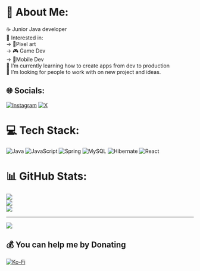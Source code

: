 # 💫 About Me:
☕️ Junior Java developer<br>🔭 Interested in:<br>-> 🎨Pixel art<br>-> 🎮 Game Dev<br>-> 📱Mobile Dev<br>🌱 I’m currently learning how to create apps from dev to production<br>🤝 I’m looking for people to work with on new project and ideas.<br>


## 🌐 Socials:
[![Instagram](https://img.shields.io/badge/Instagram-%23E4405F.svg?logo=Instagram&logoColor=white)](https://instagram.com/aixel.dev) [![X](https://img.shields.io/badge/X-black.svg?logo=X&logoColor=white)](https://x.com/@AixelDev) 

# 💻 Tech Stack:
![Java](https://img.shields.io/badge/java-%23ED8B00.svg?style=for-the-badge&logo=openjdk&logoColor=white) ![JavaScript](https://img.shields.io/badge/javascript-%23323330.svg?style=for-the-badge&logo=javascript&logoColor=%23F7DF1E) ![Spring](https://img.shields.io/badge/spring-%236DB33F.svg?style=for-the-badge&logo=spring&logoColor=white) ![MySQL](https://img.shields.io/badge/mysql-4479A1.svg?style=for-the-badge&logo=mysql&logoColor=white) ![Hibernate](https://img.shields.io/badge/Hibernate-59666C?style=for-the-badge&logo=Hibernate&logoColor=white) ![React](https://img.shields.io/badge/react-%2320232a.svg?style=for-the-badge&logo=react&logoColor=%2361DAFB)
# 📊 GitHub Stats:
![](https://github-readme-stats.vercel.app/api?username=Aixel402&theme=prussian&hide_border=true&include_all_commits=false&count_private=false)<br/>
![](https://github-readme-streak-stats.herokuapp.com/?user=Aixel402&theme=prussian&hide_border=true)<br/>
![](https://github-readme-stats.vercel.app/api/top-langs/?username=Aixel402&theme=prussian&hide_border=true&include_all_commits=false&count_private=false&layout=compact)

---
[![](https://visitcount.itsvg.in/api?id=Aixel402&icon=5&color=1)](https://visitcount.itsvg.in)

  ## 💰 You can help me by Donating
  [![Ko-Fi](https://img.shields.io/badge/Ko--fi-F16061?style=for-the-badge&logo=ko-fi&logoColor=white)](https://ko-fi.com/aixel) 

  
<!-- Proudly created with GPRM ( https://gprm.itsvg.in ) -->
